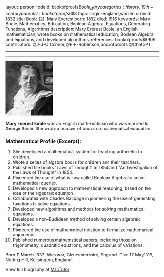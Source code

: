 layout: person
nodeid: bookofproofs$Boole_Mary
categories: history,19th-century
parentid: bookofproofs$603
tags: origin-england,women
orderid: 1832
title: Boole (2), Mary Everest
born: 1832
died: 1916
keywords: Mary Boole, Mathematics, Education, Boolean Algebra, Equations, Generating Functions, Algorithms
description: Mary Everest Boole, an English mathematician, wrote books on mathematical education, Boolean Algebra and equations, and developed algorithms.
references: bookofproofs$6909
contributors: @J-J-O'Connor,@E-F-Robertson,bookofproofs,@ChatGPT

---



---

![Boole_Mary.jpg](https://github.com/bookofproofs/bookofproofs.github.io/blob/main/_sources/_assets/images/portraits/Boole_Mary.jpg?raw=true)

**Mary Everest Boole** was an English mathematician who was married to George Boole. She wrote a number of books on mathematical education.

### Mathematical Profile (Excerpt):
1. She developed a mathematical system for teaching arithmetic to children.
2. Wrote a series of algebra books for children and their teachers.
3. Published the books "Laws of Thought" in 1854 and "An Investigation of the Laws of Thought" in 1854.
4. Pioneered the use of what is now called Boolean Algebra to solve mathematical queries.
5. Developed a new approach to mathematical reasoning, based on the idea of the algebraic equation.
6. Collaborated with Charles Babbage in pioneering the use of generating functions to solve equations.
7. Developed new algorithms and methods for solving mathematical equations.
8. Developed a non-Euclidean method of solving certain algebraic equations.
9. Pioneered the use of mathematical notation to formalize mathematical arguments.
10. Published numerous mathematical papers, including those on trigonometry, quadratic equations, and the calculus of variations.

Born 11 March 1832, Wickwar, Gloucestershire, England. Died 17 May1916, Notting Hill, Kensington, England.

View full biography at [MacTutor](https://mathshistory.st-andrews.ac.uk/Biographies/Boole_Mary/)
